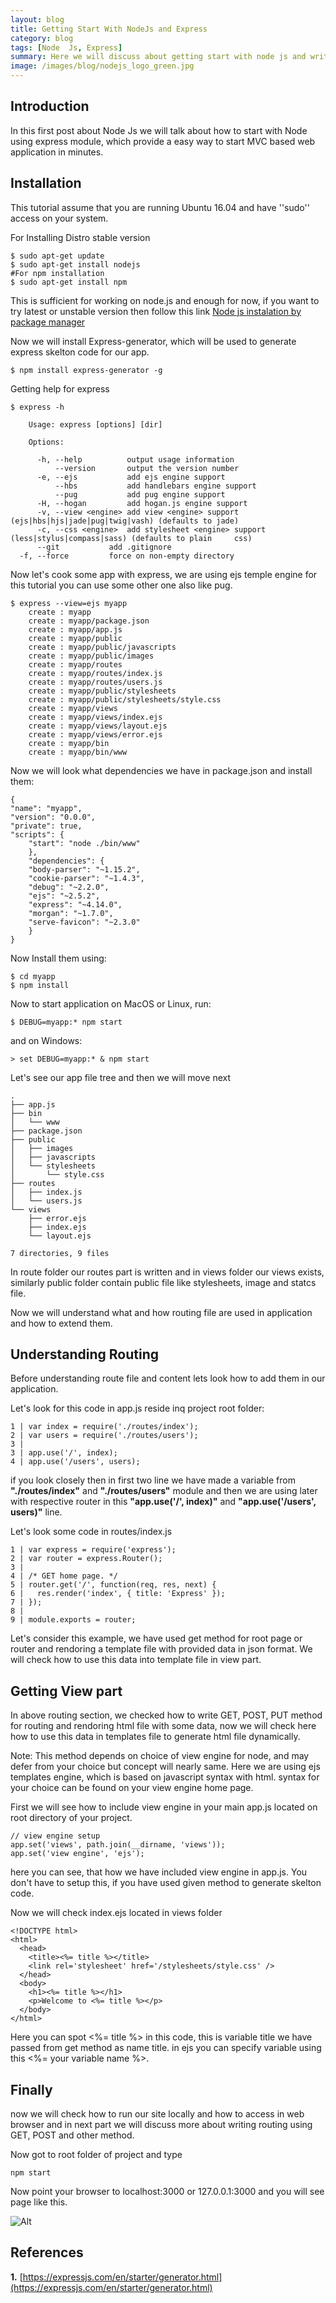 ```yaml
---
layout: blog
title: Getting Start With NodeJs and Express
category: blog
tags: [Node  Js, Express] 
summary: Here we will discuss about getting start with node js and writing a basic  website using node js.
image: /images/blog/nodejs_logo_green.jpg
---
```


## Introduction

In this first post about Node Js we will talk about how to start with Node using express module, which provide a easy way to start MVC based web application in minutes. 


## Installation
This tutorial assume that you are running Ubuntu 16.04 and have ''sudo'' access on your system. 

For Installing Distro stable version

```
$ sudo apt-get update
$ sudo apt-get install nodejs 
#For npm installation 
$ sudo apt-get install npm
```

This is sufficient for working on node.js and enough for now, if you want to try latest or unstable version then follow this link [Node js instalation by package manager](https://nodejs.org/en/download/package-manager/)


Now we will install Express-generator, which will be used to generate express skelton code for our app. 

	$ npm install express-generator -g

Getting help for express 

	$ express -h

		Usage: express [options] [dir]
	
	  	Options:
	
	  	  -h, --help          output usage information
	  	      --version       output the version number
	  	  -e, --ejs           add ejs engine support
	  	      --hbs           add handlebars engine support
	  	      --pug           add pug engine support
	  	  -H, --hogan         add hogan.js engine support
	  	  -v, --view <engine> add view <engine> support (ejs|hbs|hjs|jade|pug|twig|vash) (defaults to jade)
	  	  -c, --css <engine>  add stylesheet <engine> support (less|stylus|compass|sass) (defaults to plain 	css)	
  	      --git           add .gitignore
  	  -f, --force         force on non-empty directory



Now let's cook some app with express, we are using ejs temple engine for this tutorial you can use some other one also like pug. 


	$ express --view=ejs myapp
		create : myapp
		create : myapp/package.json
		create : myapp/app.js
		create : myapp/public
		create : myapp/public/javascripts
		create : myapp/public/images
		create : myapp/routes
		create : myapp/routes/index.js
		create : myapp/routes/users.js
		create : myapp/public/stylesheets
		create : myapp/public/stylesheets/style.css
		create : myapp/views
		create : myapp/views/index.ejs
		create : myapp/views/layout.ejs
		create : myapp/views/error.ejs
		create : myapp/bin
		create : myapp/bin/www



Now we will look what dependencies we have in package.json and install them:
	

	{
	"name": "myapp",
	"version": "0.0.0",
	"private": true,
	"scripts": {
		"start": "node ./bin/www"
		},
		"dependencies": {
    	"body-parser": "~1.15.2",
    	"cookie-parser": "~1.4.3",
    	"debug": "~2.2.0",
    	"ejs": "~2.5.2",
    	"express": "~4.14.0",
    	"morgan": "~1.7.0",
    	"serve-favicon": "~2.3.0"
    	}
    }


Now Install them using:

	$ cd myapp
	$ npm install

Now to start application on MacOS or Linux, run:

	$ DEBUG=myapp:* npm start

and on Windows: 

	> set DEBUG=myapp:* & npm start

Let's see our app file tree and then we will move next

	.
	├── app.js
	├── bin
	│   └── www
	├── package.json
	├── public
	│   ├── images
	│   ├── javascripts
	│   └── stylesheets
	│       └── style.css
	├── routes
	│   ├── index.js
	│   └── users.js
	└── views
	    ├── error.ejs
	    ├── index.ejs
	    └── layout.ejs
	
	7 directories, 9 files

In route folder our routes part is written and in views folder our views exists, similarly public folder contain public file like stylesheets, image and statcs file. 

Now we will understand what and how routing file are used in application and how to extend them. 

## Understanding Routing 
Before understanding route file and content lets look how to add them in our application. 

Let's look for this code in app.js reside inq project root folder:

	1 | var index = require('./routes/index');
	2 | var users = require('./routes/users');
	3 |
	3 | app.use('/', index);
	4 | app.use('/users', users);

if you look closely then in first two line we have made a variable from __"./routes/index"__ and __"./routes/users"__ module and then we are using later with respective router in this __"app.use('/', index)"__  and __"app.use('/users', users)"__ line.

Let's look some code in routes/index.js

	1 | var express = require('express');
	2 | var router = express.Router();
	3 | 
	4 | /* GET home page. */
	5 | router.get('/', function(req, res, next) {
	6 |   res.render('index', { title: 'Express' });
	7 | });
	8 | 
	9 | module.exports = router;

Let's  consider this example, we  have used get method for root page or router and rendoring  a  template file with provided data in json format. We will check how to use this data into template file in view part. 


## Getting View part 

In above routing section, we checked how to write GET, POST, PUT method for routing and rendoring html file with some data,  now we will check here how to use this data in templates file to generate html file dynamically. 

Note: This method depends on choice of view engine for node, and may defer from your choice but concept will nearly same. Here we are using ejs templates engine, which is based on javascript syntax with html. syntax for your choice can be found on your view engine home page. 

First we will see how to include view engine in your main app.js located on root directory of your project. 

```
// view engine setup
app.set('views', path.join(__dirname, 'views'));
app.set('view engine', 'ejs');
```
here you can see, that how we have included view engine in app.js. You don't have to setup this, if you have used given method to generate skelton code. 

Now we will check index.ejs located in views folder
```
<!DOCTYPE html>
<html>
  <head>
    <title><%= title %></title>
    <link rel='stylesheet' href='/stylesheets/style.css' />
  </head>
  <body>
    <h1><%= title %></h1>
    <p>Welcome to <%= title %></p>
  </body>
</html>
```

Here you can spot <%= title %> in this code, this is variable title we have passed from get method as name title. in ejs you can specify variable using this <%= your variable name %>. 


## Finally 

now we will check how to run our site locally and how to access in web browser and in next part we will discuss more about writing routing using GET, POST and other method. 

Now got to root folder of project and type
```
npm start 
```

Now point your browser to localhost:3000 or 127.0.0.1:3000 and you will see page like this. 

![Alt](/blog/images/post/express-start.png)




##  References  
**1.** [https://expressjs.com/en/starter/generator.html](https://expressjs.com/en/starter/generator.html)
